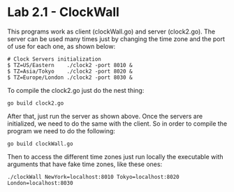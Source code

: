 Lab 2.1 - ClockWall
===================

This programs work as client (clockWall.go) and server (clock2.go). The server can be used many times just by changing the time zone and the port of use for each one, as shown below:
```
# Clock Servers initialization
$ TZ=US/Eastern    ./clock2 -port 8010 &
$ TZ=Asia/Tokyo    ./clock2 -port 8020 &
$ TZ=Europe/London ./clock2 -port 8030 &
```
To compile the clock2.go just do the nest thing:
```
go build clock2.go
```
After that, just run the server as shown above.
Once the servers are initialized, we need to do the same with the client. So in order to compile the program we need to do the following:
```
go build clockWall.go
```
Then to access the different time zones just run locally the executable with arguments that have fake time zones, like these ones:
```
./clockWall NewYork=localhost:8010 Tokyo=localhost:8020 London=localhost:8030
```
